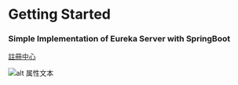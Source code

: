 # Getting Started

### Simple Implementation of Eureka Server with SpringBoot

[註冊中心](https://levelup.gitconnected.com/simple-implementation-of-eureka-server-with-springboot-780b64e19735)

![alt 属性文本](https://miro.medium.com/max/1094/1*6Umzqr8mpZ__Zv0I-Z6xHQ.png)

